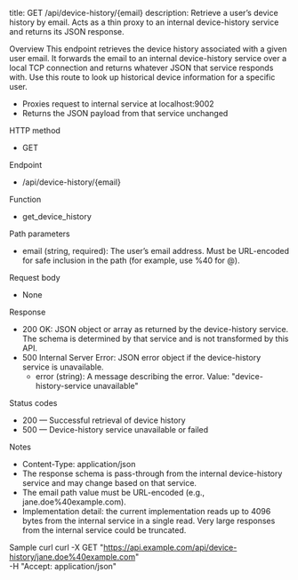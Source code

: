 title: GET /api/device-history/{email}
description: Retrieve a user’s device history by email. Acts as a thin proxy to an internal device-history service and returns its JSON response.

Overview
This endpoint retrieves the device history associated with a given user email. It forwards the email to an internal device-history service over a local TCP connection and returns whatever JSON that service responds with. Use this route to look up historical device information for a specific user.

- Proxies request to internal service at localhost:9002
- Returns the JSON payload from that service unchanged

HTTP method
- GET

Endpoint
- /api/device-history/{email}

Function
- get_device_history

Path parameters
- email (string, required): The user’s email address. Must be URL-encoded for safe inclusion in the path (for example, use %40 for @).

Request body
- None

Response
- 200 OK: JSON object or array as returned by the device-history service. The schema is determined by that service and is not transformed by this API.
- 500 Internal Server Error: JSON error object if the device-history service is unavailable.
  - error (string): A message describing the error. Value: "device-history-service unavailable"

Status codes
- 200 — Successful retrieval of device history
- 500 — Device-history service unavailable or failed

Notes
- Content-Type: application/json
- The response schema is pass-through from the internal device-history service and may change based on that service.
- The email path value must be URL-encoded (e.g., jane.doe%40example.com).
- Implementation detail: the current implementation reads up to 4096 bytes from the internal service in a single read. Very large responses from the internal service could be truncated.

Sample curl
    curl -X GET "https://api.example.com/api/device-history/jane.doe%40example.com" \
      -H "Accept: application/json"